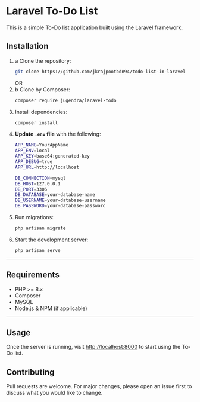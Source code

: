 # Laravel To-Do List

This is a simple To-Do list application built using the Laravel framework.

## Installation

1. a Clone the repository:
    ```bash
    git clone https://github.com/jkrajpootbdn94/todo-list-in-laravel
    ```
    OR
1. b Clone by Composer:
    ```bash
    composer require jugendra/laravel-todo
    ```
2. Install dependencies:
    ```bash
    composer install
    ```
3. **Update `.env` file** with the following:
    ```bash
    APP_NAME=YourAppName
    APP_ENV=local
    APP_KEY=base64:generated-key
    APP_DEBUG=true
    APP_URL=http://localhost

    DB_CONNECTION=mysql
    DB_HOST=127.0.0.1
    DB_PORT=3306
    DB_DATABASE=your-database-name
    DB_USERNAME=your-database-username
    DB_PASSWORD=your-database-password
    ```
4. Run migrations:
    ```bash
    php artisan migrate
    ```
5. Start the development server:
    ```bash
    php artisan serve
    ```
---

## Requirements

- PHP >= 8.x
- Composer
- MySQL
- Node.js & NPM (if applicable)

---

## Usage

Once the server is running, visit [http://localhost:8000](http://localhost:8000) to start using the To-Do list.

## Contributing

Pull requests are welcome. For major changes, please open an issue first to discuss what you would like to change.



